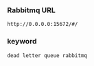 ### Rabbitmq URL

```text
http://0.0.0.0:15672/#/
```

### keyword

```text
dead letter queue rabbitmq
```
